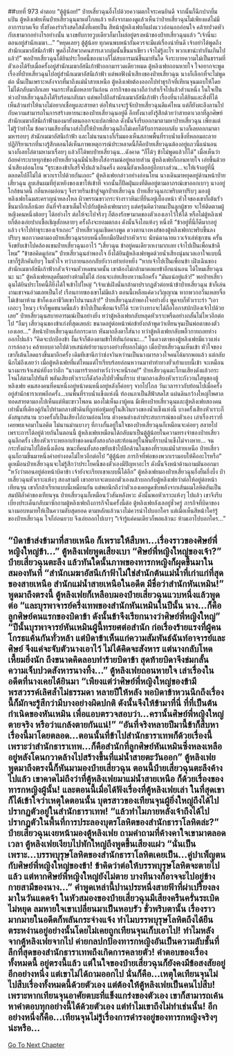 ##บทที่ 973 คำตอบ
“ตู้ตู้น้อย!” ป๋ายเสี่ยวฉุนอึ้งไปด้วยความตกใจระคนยินดี จากนั้นก็ฉีกปากยิ้มแป้น
ตู้หลิงเฟยเห็นป๋ายเสี่ยวฉุนมาแต่ไกลแล้ว หลังจากมองดูแล้วเห็นว่าป๋ายเสี่ยวฉุนไม่เพียงแต่ไม่มีอาการบาดเจ็บ ทั้งยังคงร่าเริงสดใสดั่งที่เคยเป็น สีหน้าตู้หลิงเฟยก็แฝงแววอ่อนอกอ่อนใจ คล้ายปวดหัวกับเขามากอย่างไรอย่างนั้น นางขยับกายวูบเดียวก็มาโผล่อยู่ตรงหน้าของป๋ายเสี่ยวฉุนแล้ว
“เจ้านี่นะ ตอนอยู่สำนักเมฆา...”
“หยุดเลยๆ ตู้ตู้น้อย ทุกคนพบหน้ากันควรจะมีแต่เรื่องน่ายินดี เจ้าอย่าได้พูดถึงสำนักเมฆาอัสนีเก้าฟ้า พูดถึงไอ้พวกคนสารเลวกลุ่มนั้นขึ้นมาเชียว เจ้าไม่รู้อะไร พวกเขาน่ะทำกันเกินไปแล้ว!” พอป๋ายเสี่ยวฉุนได้ยินประโยคนี้ของนางก็ไม่สบอารมณ์ขึ้นมาทันใด จึงระบายความไม่เป็นธรรมที่ตัวเองได้รับเมื่อครั้งอยู่สำนักเมฆาอัสนีเก้าฟ้าออกมารวดเดียวหมด
ตู้หลิงเฟยถอนหายใจ ใจอยากจะพูดเรื่องที่ป๋ายเสี่ยวฉุนไปอยู่สำนักเมฆาอัสนีเก้าฟ้า แต่พอฟังน้ำเสียงของป๋ายเสี่ยวฉุน นางก็เลือกที่จะไม่พูดต่อ
นั่นเป็นเพราะหลังจากที่มาถึงแม่น้ำสายเหนือ ตู้หลิงเฟยต้องออกไปทำธุรกิจที่เทียนจุนมอบให้โดยไม่ได้กลับมาอีกเลย จนกระทั่งเมื่อหลายวันก่อน ภารกิจของนางถือว่าสำเร็จไปแล้วส่วนหนึ่ง ในใจเป็นห่วงป๋ายเสี่ยวฉุนถึงได้รีบร้อนกลับมา
แต่พอไปถึงสำนักเมฆาอัสนีเก้าฟ้า เรื่องที่นางได้ยินและสิ่งที่ได้เห็นล้วนทำให้นางไม่อยากเชื่อหูและสายตา ต่อให้นางจะรู้จักป๋ายเสี่ยวฉุนดีแค่ไหน แต่ก็ยังตะลึงลานไปกับความสามารถในการสร้างหายนะของป๋ายเสี่ยวฉุนอยู่ดี
อีกทั้งนางยังรู้สึกด้วยว่าสายตาเวลาที่ลูกศิษย์สำนักเมฆาอัสนีเก้าฟ้ามองมายังตนออกจะแปลกพิกล ดังนั้นจึงรีบออกมาตามหาป๋ายเสี่ยวฉุน เพียงแต่ไม่รู้ว่าทำไม ข้อความเสียงที่นางส่งไปให้ป๋ายเสี่ยวฉุนถึงไม่เคยได้รับการตอบกลับ นางก็เลยออกมาตามหารอบๆ สำนักเมฆาอัสนีเก้าฟ้า
และไม่นานนางก็เริ่มมองเห็นสภาพพื้นที่ราบน้ำแข็งที่หลอมละลาย ปฏิกิริยาแรกที่นางรู้สึกตอนได้เห็นภาพเหตุการณ์ประหลาดนี้ก็คือป๋ายเสี่ยวฉุนต้องอยู่แถวนี้แน่นอน
นางก็เลยไล่ตามหามาเรื่อยๆ แล้วก็ได้พบป๋ายเสี่ยวฉุน...ดังคาด
“ก็ได้ๆ ข้าไม่พูดแล้วก็ได้” เมื่อเห็นว่าถ้อยคำระบายทุกข์ของป๋ายเสี่ยวฉุนมีน้ำเสียงใส่อารมณ์อยู่หลายส่วน ตู้หลิงเฟยก็ถอนหายใจ เอ่ยขึ้นด้วยน้ำเสียงอ่อนโยน
“ธุระของข้าก็เสร็จไปแล้วเกินครึ่ง ตอนนี้ยังเหลืออยู่อีกบางส่วน...จะให้เจ้าอยู่ที่นี่ตลอดไปก็ไม่ได้ พวกเราไปด้วยกันเถอะ” ตู้หลิงเฟยกล่าวอย่างอ่อนโยน นางเดินมาหยุดอยู่ด้านหน้าป๋ายเสี่ยวฉุน ลูบเส้นผมที่ยุ่งเหยิงของเขาให้เข้าที่ จากนั้นก็ปัดฝุ่นผงที่ติดอยู่ตามอาภรณ์เขาออกเบาๆ
นางอยู่ใกล้ขนาดนี้ กลิ่นหอมอ่อนๆ จึงรวยรินเข้าสู่จมูกป๋ายเสี่ยวฉุน ป๋ายเสี่ยวฉุนกะพริบตาปริบๆ มองตู้หลิงเฟยโฉมสะคราญน่าหลงใหล ผิวพรรณขาวกระจ่างราวหิมะที่ยืนอยู่เบื้องหน้า หัวใจของเขาก็เต้นรัวขึ้นมาอีกเล็กน้อย อันที่จริงเขาเต็มใจไปกับตู้หลิงเฟยมากๆ แต่ครุ่นคิดว่าตนเป็นลูกผู้ชาย จะให้ติดตามผู้หญิงคนหนึ่งต้อยๆ ได้อย่างไร ต่อให้จะไปจริงๆ ก็ต้องรักษามาดของตัวเองเอาไว้ให้ได้ หรือไม่ตู้หลิงเฟยก็ต้องเอ่ยปากเชื้อเชิญสักหลายๆ ครั้งถึงจะยอมตกลง ดังนั้นจึงไอแห้งๆ หนึ่งที
“ข้าอยู่ที่นี่ก็ดีมากอยู่แล้ว เจ้าไปทำธุระของเจ้าเถอะ” ป๋ายเสี่ยวฉุนเชิดคางพูด
ดวงตานางหงส์ของตู้หลิงเฟยกะพริบขึ้นลงปริบๆ พอกวาดตามองป๋ายเสี่ยวฉุนรอบหนึ่งก็ยกมือปิดปากหัวเราะ นัยน์ตาฉายแววเจ้าเล่ห์ซุกซน ครั้นจึงขยับเข้าไปคล้องแขนป๋ายเสี่ยวฉุนเอาไว้
“เสี่ยวฉุน ข้าอยู่คนเดียวเหงามากเลย เจ้าไปเป็นเพื่อนข้าดีไหม”
“ข้าขอคิดดูก่อน” ป๋ายเสี่ยวฉุนลำพองใจ ยิ่งได้ยินตู้หลิงเฟยพูดด้วยน้ำเสียงนุ่มนวลเอาใจแบบนี้ เขาก็รู้สึกคันยิบๆ ในหัวใจ ทว่าภายนอกกลับยังวางท่าเย่อหยิ่ง
“หากเจ้าไปเป็นเพื่อนข้า เฝิงเฉินของสำนักเมฆาอัสนีเก้าฟ้ากลัวเจ้าจนหัวหดขนาดนั้น เขาต้องไม่กล้ามาตอแยข้าอีกแน่นอน ได้ไหมเสี่ยวฉุน นะ นะ” ตู้หลิงเฟยหลุดยิ้มอย่างห้ามไม่ได้ ก่อนจะเอ่ยเสียงหวานอีกครั้ง
“มันแน่อยู่แล้ว!” พอป๋ายเสี่ยวฉุนได้ยินประโยคนี้ก็ยิ่งได้ใจเข้าไปใหญ่
“เจ้าแซ่เฝิงนั่นกล้ามาปรากฏตัวต่อหน้าข้าป๋ายเสี่ยวฉุน ข้าก็เล่นงานเขาจนอ่วมเลยเป็นไง! เรือนกายของเขาไม่มีแล้ว ตอนนี้เหลือแค่ดวงวิญญาณ หากพวกอวิ๋นเหลยจื่อไม่เข้ามาห้าม ข้าก็คงเอาชีวิตเขาไปนานแล้ว!” ป๋ายเสี่ยวฉุนลำพองใจอย่างยิ่ง พูดจบก็หัวเราะร่า
“เอาเถอะๆ ไหนๆ เจ้าก็พูดขนาดนี้แล้ว ข้าไปเป็นเพื่อนเจ้าก็ได้ ระหว่างทางจะได้ถือโอกาสปกป้องเจ้าไปด้วยเลย” ป๋ายเสี่ยวฉุนสบายอารมณ์เป็นอย่างยิ่ง ทว่าตู้หลิงเฟยกลับหลุดหัวเราะพรืดอย่างกลั้นไม่ไหวอีกต่อไป
“อืมๆ เสี่ยวฉุนของข้าเก่งที่สุดเลยล่ะ ขนาดอยู่ต่อหน้าพ่อข้ายังกล้าพูดว่าเทียนจุนเป็นพ่อตาของตัวเองเลย...”
สีหน้าป๋ายเสี่ยวฉุนเก้อกระดาก หันมาถลึงตาใส่นาง ทว่าตู้หลิงเฟยกลับพลิ้วกายถอยห่างออกไปแล้ว
“คิดจะปกป้องข้า งั้นเจ้าก็ต้องตามข้าให้ทันก่อนนะ...” ในดวงตาของตู้หลิงเฟยมีแววแห่งการล่อลวง คล้ายอบอวลไปด้วยเสน่ห์เย้ายวนบางอย่างที่บอกไม่ถูก เมื่อป๋ายเสี่ยวฉุนเห็นเข้า หัวใจของเขาก็เต้นโลดแรงขึ้นมาอีกครั้ง เดิมทีเขานึกว่าซ่งจวินหว่านเป็นนางมารลวงใจคนได้มากพอแล้ว แต่กลับนึกไม่ถึงเลยว่า เมื่อตู้หลิงเฟยที่แต่ไหนแต่ไรเรียบร้อยอ่อนหวานมาทำท่าทางยั่วเย้าแบบนี้เข้า จะเหมือนนางมารเจ้าเสน่ห์ยิ่งกว่าอีก
“นางมารร้ายอย่าหวังว่าจะหนีรอด!” ป๋ายเสี่ยวฉุนตะโกนเสียงดังแล้วกระโจนไล่ตามไปทันที
พลันเสียงหัวเราะก็ดังก้องไปทั่วพื้นที่ราบ ท่ามกลางเสียงหัวเราะกังวานใสหูของตู้หลิงเฟย คนสองคนที่คนหนึ่งอยู่หน้าคนหนึ่งอยู่หลังก็ค่อยๆ จากไปไกล
วันเวลาราวกับย้อนไปเมื่อครั้งอยู่สำนักธาราเทพอีกครั้ง...บนพื้นที่ราบน้ำแข็งแห่งนี้ ท้องนภาเป็นสีฟ้าสดใส แผ่นดินกว้างใหญ่ไพศาล ทอดสายตามองไปเห็นแต่หิมะขาวโพลน มองไม่เห็นเงาผู้คน มีเพียงป๋ายเสี่ยวฉุนและตู้หลิงเฟยสองคนเท่านั้นที่เคียงคู่กันไปท่ามกลางฟ้าดินที่ถูกห่อหุ้มอยู่ในสีเงินยวงของน้ำแข็งแห่งนี้
บางครั้งเสียงหัวเราะก็ดังสนุกสนาน บางครั้งก็เป็นเสียงไถ่ถามอ่อนโยน ต่างคนต่างเล่าประสบการณ์ของตัวเอง เล่าเรื่องราวที่เคยพบเจอมาในอดีต ไม่นานม่านบางๆ ที่กางกั้นอยู่ในใจของป๋ายเสี่ยวฉุนก็เหมือนจะค่อยๆ สลายไปเพราะการได้อยู่ด้วยกันในตอนนี้
ตู้หลิงเฟยเหมือนได้กลับมาเป็นตู้ตู้น้อยในความทรงจำของป๋ายเสี่ยวฉุนอีกครั้ง เสียงหัวเราะหยอกเย้าของคนทั้งสองก้องสะท้อนอยู่ในพื้นที่ราบน้ำแข็งไม่จางหาย...
จนกระทั่งผ่านไปได้หนึ่งเดือน ขณะที่คนทั้งสองขยับเข้าไปลึกด้านในของที่ราบแม่น้ำสายเหนือ ป๋ายเสี่ยวฉุนก็ถามขึ้นมาหนึ่งคำอย่างอดไม่ไหวอีกต่อไป
“ตู้ตู้น้อย ภารกิจที่พ่อของพวกเรามอบให้คืออะไรหรือ” ดูเหมือนป๋ายเสี่ยวฉุนจะไม่รู้สึกว่าประโยคนี้ของตัวเองมีปัญหาอะไร ดังนั้นจึงหน้าด้านถามมันออกมา
“หวังว่าตอนอยู่ต่อหน้าบิดาข้า เจ้ายังจะเรียกเขาแบบนี้ได้อีก” ตู้หลิงเฟยมองป๋ายเสี่ยวฉุนกึ่งยิ้มกึ่งบึ้ง
ป๋ายเสี่ยวฉุนหัวเราะแห้งๆ สองสามที เขาอยากจะตบอกตัวเองแล้วบอกกับตู้หลิงเฟยว่าต่อให้อยู่ต่อหน้าเทียนจุน เขาก็กล้าเรียกแบบนี้เหมือนกัน แต่พอนึกถึงว่าตัวเองเคยดูดซับพลังจากเส้นผมโลหิตอันเป็นสมบัติล้ำค่าของเทียนจุน ป๋ายเสี่ยวฉุนก็เหมือนวัวสันหลังหวะ ดังนั้นพอหัวเราะแห้งๆ ไปแล้ว เขาจึงรีบเบี่ยงประเด็นกลับมาซักถามตู้หลิงเฟยถึงภารกิจในครั้งนี้ต่อ
ตู้หลิงเฟยลังเลอยู่ชั่วครู่ ภารกิจที่บิดาของนางมอบหมายให้เป็นความลับสุดยอด ตามหลักแล้วนางไม่ควรนำไปบอกใคร แต่เมื่อเห็นสีหน้าใคร่รู้ของป๋ายเสี่ยวฉุน ใจก็อ่อนยวบ จึงเอ่ยออกไปเบาๆ
“เจ้ารู้แค่คนเดียวก็พอแล้วนะ ห้ามเอาไปบอกใคร...”


“บิดาข้าส่งข้ามาที่สายเหนือ ก็เพราะให้สืบหา...เรื่องราวของศิษย์พี่หญิงใหญ่ข้า...” ตู้หลิงเฟยพูดเสียงเบา
“ศิษย์พี่หญิงใหญ่ของเจ้า?” ป๋ายเสี่ยวฉุนตะลึง แล้วทันใดนั้นภาพของทารกหญิงก็ผุดขึ้นมาในสมองทันที
“สำนักเมฆาอัสนีเก้าฟ้าไม่ใช่สำนักต้นแม่น้ำที่เก่าแก่ที่สุดของสายเหนือ สำนักแม่น้ำสายเหนือในอดีต มีชื่อว่าสำนักหันเหมิน!” พูดมาถึงตรงนี้ ตู้หลิงเฟยก็เหลือบมองป๋ายเสี่ยวฉุนแวบหนึ่งแล้วพูดต่อ
“และบุรพาจารย์ครึ่งเทพของสำนักหันเหมินในปีนั้น นาง...ก็คือลูกศิษย์คนแรกของบิดาข้า ดังนั้นข้าจึงเรียกนางว่าศิษย์พี่หญิงใหญ่”
“ปีนั้นบุรพาจารย์หันเหมินผู้นี้ทรยศต่อสำนัก ก่อเรื่องร้ายแรงที่ผู้คนโกรธแค้นกันทั่วหล้า แต่บิดาข้าเห็นแก่ความสัมพันธ์ฉันท์อาจารย์และศิษย์ จึงแค่จะจับตัวนางเอาไว้ ไม่ได้คิดจะสังหาร แต่นางกลับโหดเหี้ยมยิ่งนัก ถึงขนาดคิดลอบทำร้ายบิดาข้า สุดท้ายบิดาจึงข่มกลั้นความเจ็บปวดสังหารนางทิ้ง...” ตู้หลิงเฟยถอนหายใจ เล่าเรื่องในอดีตที่นางเคยได้ยินมา
“เพียงแต่ว่าศิษย์พี่หญิงใหญ่ของข้ามีพรสวรรค์เลิศล้ำไม่ธรรมดา หลายปีให้หลัง พอบิดาข้าหวนนึกถึงเรื่องนี้ก็มักจะรู้สึกว่ามีบางอย่างผิดปกติ ดังนั้นจึงให้ข้ามาที่นี่ ที่ที่เป็นต้นกำเนิดของหันเหมิน เพื่อแอบตรวจสอบว่า...ครานั้นศิษย์พี่หญิงใหญ่ตายจริง หรือว่าแกล้งตายกันแน่!”
“อันที่จริงหลายปีมานี้ข้าก็สืบหาเรื่องนี้มาโดยตลอด...ตอนนั้นที่ข้าไปสำนักธาราเทพก็ด้วยเรื่องนี้ เพราะว่าสำนักธาราเทพ...ก็คือสำนักที่ลูกศิษย์หันเหมินซึ่งหลงเหลืออยู่หลังโดนกวาดล้างไปสร้างขึ้นที่แม่น้ำสายตะวันออก” ตู้หลิงเฟยพูดมาถึงตรงนี้ก็หันมามองป๋ายเสี่ยวฉุน
ตอนนี้ป๋ายเสี่ยวฉุนตะลึงค้างไปแล้ว เขาคาดไม่ถึงว่าที่ตู้หลิงเฟยมาแม่น้ำสายเหนือ ก็ด้วยเรื่องของทารกหญิงผู้นั้น!
และตอนนี้เมื่อได้ฟังเรื่องที่ตู้หลิงเฟยเล่า ในที่สุดเขาก็ได้เข้าใจว่าเหตุใดตอนนั้น บุตรสาวของเทียนจุนผู้ยิ่งใหญ่ถึงได้ไปปรากฏตัวอยู่ในสำนักธาราเทพ!
“แล้วทำไมภายหลังเจ้าถึงได้ไปปรากฏตัวในพื้นที่การประลองบุตรโลหิตของสำนักธาราโลหิตล่ะ?” ป๋ายเสี่ยวฉุนเงยหน้ามองตู้หลิงเฟย ถามคำถามที่ค้างคาใจเขามาตลอดเวลา
ตู้หลิงเฟยเงียบไปพักใหญ่ถึงพูดขึ้นเสียงแผ่ว
“นั่นเป็นเพราะ...บรรพบุรุษโลหิตของสำนักธาราโลหิตเคยเป็น...คู่บำเพ็ญตนกับศิษย์พี่หญิงใหญ่ของข้า! ข้าคิดว่าต่อให้บรรพบุรุษโลหิตจะตายไปแล้ว แต่หากศิษย์พี่หญิงใหญ่ยังไม่ตาย บางทีนางก็อาจจะไปอยู่ข้างกายสามีของนาง...”
คำพูดเหล่านี้ปานประหนึ่งสายฟ้าที่ผ่าเปรี้ยงลงมาในวันแดดจ้า ในหัวสมองของป๋ายเสี่ยวฉุนมีเสียงครืนครั่นระเบิดไม่หยุด ลมหายใจเขาเปลี่ยนมาเป็นหอบรัว ชั่วพริบตานั้น เรื่องราวมากมายในอดีตก็พลันกระจ่างแจ้ง
ทำไมบรรพบุรุษโลหิตถึงได้ยืนตระหง่านอยู่อย่างนั้นโดยไม่เคยถูกเทียนจุนเก็บเอาไป!
ทำไมหลังจากตู้หลิงเฟยจากไป ค่ายกลปกป้องทารกหญิงอันเป็นความลับชั้นที่ลึกที่สุดของสำนักธาราเทพถึงเกิดการคลายตัว!
คำตอบของเรื่องทั้งหมดนี้ อยู่ตรงนี้แล้ว
แต่ในใจของป๋ายเสี่ยวฉุนก็ยังคงมีข้อสงสัยอยู่อีกอย่างหนึ่ง แต่เขาไม่ได้ถามออกไป นั่นก็คือ...เหตุใดเทียนจุนไม่ไปสืบเรื่องทั้งหมดนี้ด้วยตัวเอง แต่ต้องให้ตู้หลิงเฟยเป็นคนไปสืบ!
เพราะหากเทียนจุนอาศัยตบะที่แข็งแกร่งของตัวเอง เขาก็สามารถเค้นหาคำตอบทุกอย่างนี้ได้ด้วยตัวเอง แต่ทำไมเขาถึงไม่ทำเช่นนั้น!
อีกอย่างหนึ่งก็คือ...เทียนจุนไม่รู้เรื่องการดำรงอยู่ของทารกหญิงจริงๆ น่ะหรือ...
------


[Go To Next Chapter]( ./120.md)